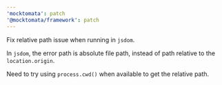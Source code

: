 ```yaml
---
'mocktomata': patch
'@mocktomata/framework': patch
---
```


Fix relative path issue when running in `jsdom`.

In `jsdom`, the error path is absolute file path,
instead of path relative to the `location.origin`.

Need to try using `process.cwd()` when available to get the relative path.
